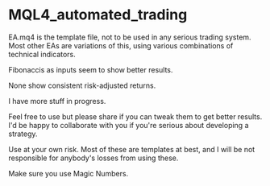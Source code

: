 # MQL4_automated_trading

EA.mq4 is the template file, not to be used in any serious trading system. Most other EAs are variations of this, using various combinations of technical indicators. 

Fibonaccis as inputs seem to show better results. 

None show consistent risk-adjusted returns. 

I have more stuff in progress. 

Feel free to use but please share if you can tweak them to get better results. I'd be happy to collaborate with you if you're serious about developing a strategy. 

Use at your own risk. Most of these are templates at best, and I will be not responsible for anybody's losses from using these. 

Make sure you use Magic Numbers. 
